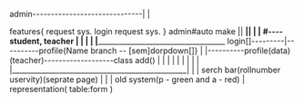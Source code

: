 admin------------------------------|
				   |

features{
request sys.
login request sys.
}
			      admin#auto make
				||
		________________||
		|		 |
#----student, teacher		 |
     |				 |
     |				 |___________________________________________________
login[]---------|----------profile{Name branch -- [sem]dorpdown[]}		     |
	      	|----------profile(data)(teacher)-------------------class add()	     |
			      |	| | |						     |
			      |	| | |________________________________________________|
			      |	| serch bar(rollnumber uservity)(seprate page)
			      | |
			      | old system(p - green and a - red)
			      |
			      representation(
					table:form
				)
			   
